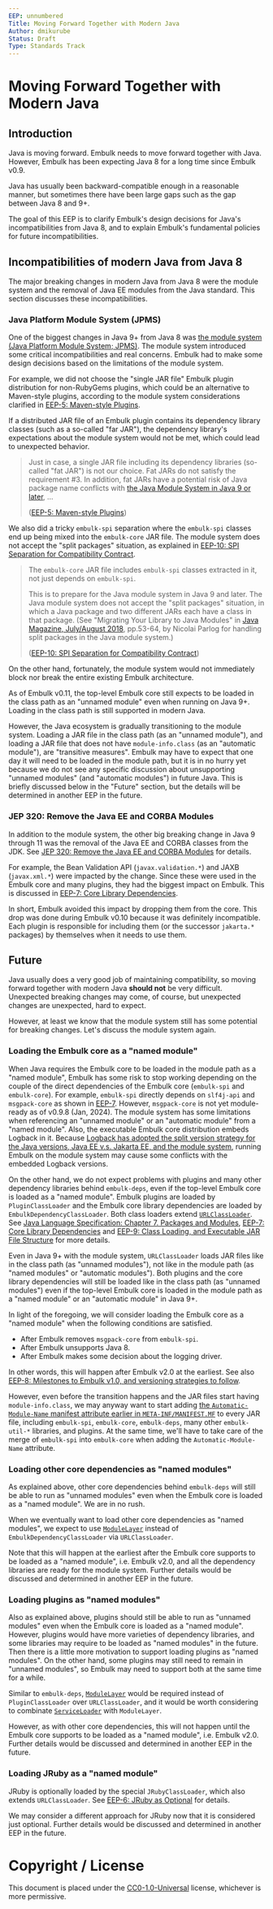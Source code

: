 ```yaml
---
EEP: unnumbered
Title: Moving Forward Together with Modern Java
Author: dmikurube
Status: Draft
Type: Standards Track
---
```


Moving Forward Together with Modern Java
=========================================

Introduction
-------------

Java is moving forward. Embulk needs to move forward together with Java. However, Embulk has been expecting Java 8 for a long time since Embulk v0.9.

Java has usually been backward-compatible enough in a reasonable manner, but sometimes there have been large gaps such as the gap between Java 8 and 9+.

The goal of this EEP is to clarify Embulk's design decisions for Java's incompatibilities from Java 8, and to explain Embulk's fundamental policies for future incompatibilities.

Incompatibilities of modern Java from Java 8
---------------------------------------------

The major breaking changes in modern Java from Java 8 were the module system and the removal of Java EE modules from the Java standard. This section discusses these incompatibilities.

### Java Platform Module System (JPMS)

One of the biggest changes in Java 9+ from Java 8 was [the module system (Java Platform Module System; JPMS)](https://www.oracle.com/corporate/features/understanding-java-9-modules.html). The module system introduced some critical incompatibilities and real concerns. Embulk had to make some design decisions based on the limitations of the module system.

For example, we did not choose the "single JAR file" Embulk plugin distribution for non-RubyGems plugins, which could be an alternative to Maven-style plugins, according to the module system considerations clarified in [EEP-5: Maven-style Plugins](./eep-0005.md).

If a distributed JAR file of an Embulk plugin contains its dependency library classes (such as a so-called "far JAR"), the dependency library's expectations about the module system would not be met, which could lead to unexpected behavior.

> Just in case, a single JAR file including its dependency libraries (so-called "fat JAR") is not our choice. Fat JARs do not satisfy the requirement #3. In addition, fat JARs have a potential risk of Java package name conflicts with [the Java Module System in Java 9 or later](https://www.oracle.com/corporate/features/understanding-java-9-modules.html), ...
>
> ([EEP-5: Maven-style Plugins](./eep-0005.md))

We also did a tricky `embulk-spi` separation where the `embulk-spi` classes end up being mixed into the `embulk-core` JAR file. The module system does not accept the "split packages" situation, as explained in [EEP-10: SPI Separation for Compatibility Contract](./eep-0010.md).

> The `embulk-core` JAR file includes `embulk-spi` classes extracted in it, not just depends on `embulk-spi`.
>
> This is to prepare for the Java module system in Java 9 and later. The Java module system does not accept the "split packages" situation, in which a Java package and two different JARs each have a class in that package. (See "Migrating Your Library to Java Modules" in [Java Magazine, July/August 2018](https://www.oracle.com/a/ocom/docs/corporate/java-magazine-jul-aug-2018.pdf), pp.53-64, by Nicolai Parlog for handling split packages in the Java module system.)
>
> ([EEP-10: SPI Separation for Compatibility Contract](./eep-0010.md))

On the other hand, fortunately, the module system would not immediately block nor break the entire existing Embulk architecture.

As of Embulk v0.11, the top-level Embulk core still expects to be loaded in the class path as an "unnamed module" even when running on Java 9+. Loading in the class path is still supported in modern Java.

However, the Java ecosystem is gradually transitioning to the module system. Loading a JAR file in the class path (as an "unnamed module"), and loading a JAR file that does not have `module-info.class` (as an "automatic module"), are "transitive measures". Embulk may have to expect that one day it will need to be loaded in the module path, but it is in no hurry yet because we do not see any specific discussion about unsupporting "unnamed modules" (and "automatic modules") in future Java. This is briefly discussed below in the "Future" section, but the details will be determined in another EEP in the future.

### JEP 320: Remove the Java EE and CORBA Modules

In addition to the module system, the other big breaking change in Java 9 through 11 was the removal of the Java EE and CORBA classes from the JDK. See [JEP 320: Remove the Java EE and CORBA Modules](https://openjdk.org/jeps/320) for details.

For example, the Bean Validation API (`javax.validation.*`) and JAXB (`javax.xml.*`) were impacted by the change. Since these were used in the Embulk core and many plugins, they had the biggest impact on Embulk. This is discussed in [EEP-7: Core Library Dependencies](./eep-0007.md).

In short, Embulk avoided this impact by dropping them from the core. This drop was done during Embulk v0.10 because it was definitely incompatible. Each plugin is responsible for including them (or the successor `jakarta.*` packages) by themselves when it needs to use them.

Future
-------

Java usually does a very good job of maintaining compatibility, so moving forward together with modern Java **should not** be very difficult. Unexpected breaking changes may come, of course, but unexpected changes are unexpected, hard to expect.

However, at least we know that the module system still has some potential for breaking changes. Let's discuss the module system again.

### Loading the Embulk core as a "named module"

When Java requires the Embulk core to be loaded in the module path as a "named module", Embulk has some risk to stop working depending on the couple of the direct dependencies of the Embulk core (`embulk-spi` and `embulk-core`). For example, `embulk-spi` directly depends on `slf4j-api` and `msgpack-core` as shown in [EEP-7](./eep-0007.md). However, `msgpack-core` is not yet module-ready as of v0.9.8 (Jan, 2024). The module system has some limitations when referencing an "unnamed module" or an "automatic module" from a "named module". Also, the executable Embulk core distribution embeds Logback in it. Because [Logback has adopted the split version strategy for the Java versions, Java EE v.s. Jakarta EE, and the module system](https://logback.qos.ch/dependencies.html), running Embulk on the module system may cause some conflicts with the embedded Logback versions.

On the other hand, we do not expect problems with plugins and many other dependency libraries behind `embulk-deps`, even if the top-level Embulk core is loaded as a "named module". Embulk plugins are loaded by `PluginClassLoader` and the Embulk core library dependencies are loaded by `EmbulkDependencyClassLoader`. Both class loaders extend [`URLClassLoader`](https://docs.oracle.com/javase/8/docs/api/java/net/URLClassLoader.html). See [Java Language Specification: Chapter 7. Packages and Modules](https://docs.oracle.com/javase/specs/jls/se11/html/jls-7.html), [EEP-7: Core Library Dependencies](./eep-0007.md) and [EEP-9: Class Loading, and Executable JAR File Structure](./eep-0009.md) for more details.

Even in Java 9+ with the module system, `URLClassLoader` loads JAR files like in the class path (as "unnamed modules"), not like in the module path (as "named modules" or "automatic modules"). Both plugins and the core library dependencies will still be loaded like in the class path (as "unnamed modules") even if the top-level Embulk core is loaded in the module path as a "named module" or an "automatic module" in Java 9+.

In light of the foregoing, we will consider loading the Embulk core as a "named module" when the following conditions are satisfied.

* After Embulk removes `msgpack-core` from `embulk-spi`.
* After Embulk unsupports Java 8.
* After Embulk makes some decision about the logging driver.

In other words, this will happen after Embulk v2.0 at the earliest. See also [EEP-8: Milestones to Embulk v1.0, and versioning strategies to follow](./eep-0008.md).

However, even before the transition happens and the JAR files start having `module-info.class`, we may anyway want to start adding [the `Automatic-Module-Name` manifest attribute earlier in `META-INF/MANIFEST.MF`](https://docs.oracle.com/en/java/javase/11/docs/specs/jar/jar.html#modular-jar-files) to every JAR file, including `embulk-spi`, `embulk-core`, `embulk-deps`, many other `embulk-util-*` libraries, and plugins. At the same time, we'll have to take care of the merge of `embulk-spi` into `embulk-core` when adding the `Automatic-Module-Name` attribute.

### Loading other core dependencies as "named modules"

As explained above, other core dependencies behind `embulk-deps` will still be able to run as "unnamed modules" even when the Embulk core is loaded as a "named module". We are in no rush.

When we eventually want to load other core dependencies as "named modules", we expect to use [`ModuleLayer`](https://docs.oracle.com/en/java/javase/11/docs/api/java.base/java/lang/ModuleLayer.html) instead of `EmbulkDependencyClassLoader` via `URLClassLoader`.

Note that this will happen at the earliest after the Embulk core supports to be loaded as a "named module", i.e. Embulk v2.0, and all the dependency libraries are ready for the module system. Further details would be discussed and determined in another EEP in the future.

### Loading plugins as "named modules"

Also as explained above, plugins should still be able to run as "unnamed modules" even when the Embulk core is loaded as a "named module". However, plugins would have more varieties of dependency libraries, and some libraries may require to be loaded as "named modules" in the future. Then there is a little more motivation to support loading plugins as "named modules". On the other hand, some plugins may still need to remain in "unnamed modules", so Embulk may need to support both at the same time for a while.

Similar to `embulk-deps`, [`ModuleLayer`](https://docs.oracle.com/en/java/javase/11/docs/api/java.base/java/lang/ModuleLayer.html) would be required instead of `PluginClassLoader` over `URLClassLoader`, and it would be worth considering to combinate [`ServiceLoader`](https://docs.oracle.com/en/java/javase/11/docs/api/java.base/java/util/ServiceLoader.html) with `ModuleLayer`.

However, as with other core dependencies, this will not happen until the Embulk core supports to be loaded as a "named module", i.e. Embulk v2.0. Further details would be discussed and determined in another EEP in the future.

### Loading JRuby as a "named module"

JRuby is optionally loaded by the special `JRubyClassLoader`, which also extends `URLClassLoader`. See [EEP-6: JRuby as Optional](./eep-0006.md) for details.

We may consider a different approach for JRuby now that it is considered just optional. Further details would be discussed and determined in another EEP in the future.

Copyright / License
====================

This document is placed under the [CC0-1.0-Universal](https://creativecommons.org/publicdomain/zero/1.0/deed.en) license, whichever is more permissive.
